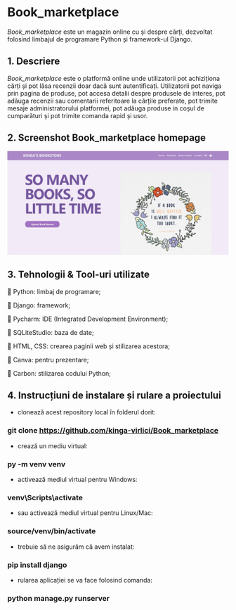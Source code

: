 # **Book_marketplace**
_Book_marketplace_ este un magazin online cu și despre cărți, dezvoltat folosind limbajul de programare Python și framework-ul Django.

## 1. **Descriere**

_Book_marketplace_ este o platformă online unde utilizatorii pot achiziționa cărți și pot lăsa recenzii doar dacă sunt autentificați. Utilizatorii pot naviga prin pagina de produse, pot accesa detalii despre produsele de interes, pot adăuga recenzii sau comentarii referitoare la cărțile preferate, pot trimite mesaje administratorului platformei, pot adăuga produse in coșul de cumparături și pot trimite comanda rapid și usor.

## 2.  Screenshot Book_marketplace homepage
![Alt Text](photo_marketplace/home.jpg)

## 3. Tehnologii & Tool-uri utilizate

📌 Python: limbaj de programare;

📌 Django: framework;

📌 Pycharm: IDE (Integrated Development Environment);

📌 SQLiteStudio: baza de date;

📌 HTML, CSS: crearea paginii web și stilizarea acestora;

📌 Canva: pentru prezentare;

📌 Carbon: stilizarea codului Python;


## 4. Instrucțiuni de instalare și rulare a proiectului

* clonează acest repository local în folderul dorit:

### git clone https://github.com/kinga-virlici/Book_marketplace

* crează un mediu virtual:

### py -m venv venv

* activează mediul virtual pentru Windows:

### venv\Scripts\activate

* sau activează mediul virtual pentru Linux/Mac:

### source/venv/bin/activate

* trebuie să ne asigurăm că avem instalat:

### pip install django

* rularea aplicației se va face folosind comanda:

### python manage.py runserver

